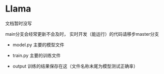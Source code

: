 # Llama

文档暂时没写 

main分支会经常更新不会及时， 实时开发（能运行）的代码请移步master分支

- model.py 主要的模型文件
  
- train.py 主要的训练文件
  
- output 训练的结果保存在这（文件名称末尾为模型测试正确率）
